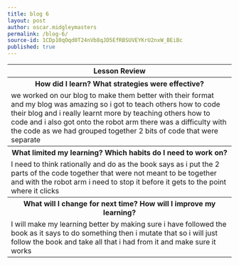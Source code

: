 ```yaml
---
title: blog 6
layout: post
author: oscar.midgleymasters
permalink: /blog-6/
source-id: 1CDp10qOqd0T24nVb8qJD5EfRBSUVEYKrU2nxW_BEiBc
published: true
---
```

<table>
  <tr>
    <th>Lesson Review</th>
  </tr>
  <tr>
    <th>How did I learn? What strategies were effective? </th>
  </tr>
  <tr>
    <td>we worked on our blog to make them better with their format and my blog was amazing so i got to teach others how to code their blog and i really learnt more by teaching others how to code and i also got onto the robot arm there was a difficulty with the code as we had grouped together 2 bits of code that were separate </td>
  </tr>
  <tr>
    <th>What limited my learning? Which habits do I need to work on? </th>
  </tr>
  <tr>
    <td>I need to think rationally and do as the book says as i put the 2 parts of the code together that were not meant to be together and with the robot arm i need to stop it before it gets to the point where it clicks</td>
  </tr>
  <tr>
    <th>What will I change for next time? How will I improve my learning?</th>
  </tr>
  <tr>
    <td>I will make my learning better by  making sure i have followed the book as it says to do something then i mutate that so i will just follow the book and take all that  i had from it and make sure it works</td>
  </tr>
</table>


